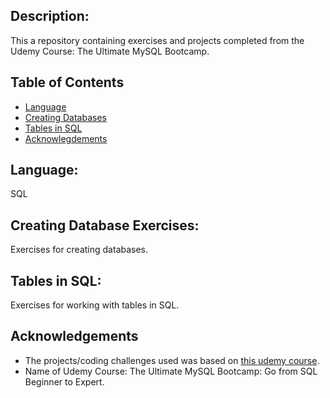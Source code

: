 ## Description:
This a repository containing exercises and projects completed from the Udemy Course: The Ultimate MySQL Bootcamp.


## Table of Contents
* [Language](#language)
* [Creating Databases](#creatingDB)
* [Tables in SQL](#tablesSQL)
* [Acknowlegdements](#acknowledegment)


## <a name="language"></a> Language: 
SQL

## <a name="creatingDB"></a>Creating Database Exercises:
Exercises for creating databases.

## <a name="tablesSQL"></a>Tables in SQL:
Exercises for working with tables in SQL.


## Acknowledgements
- The projects/coding challenges used was based on [this udemy course](https://www.udemy.com/share/101Wq03@FEkWV8Zh72Mks_g2LgWEY45dr-jzzUMN-fkJjlJeBhUc2GCshPAL40bWLH-3EonOPA==/).
- Name of Udemy Course: The Ultimate MySQL Bootcamp: Go from SQL Beginner to Expert.

